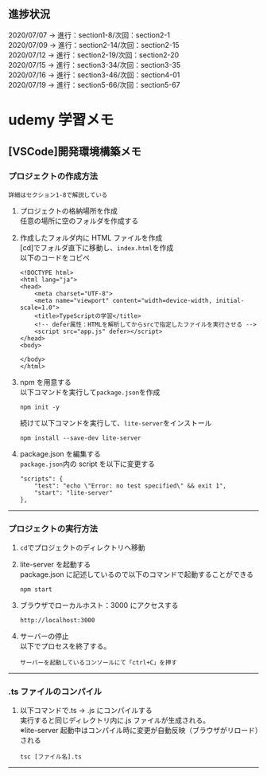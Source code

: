 ## 進捗状況

2020/07/07 -> 進行：section1-8/次回：section2-1  
2020/07/09 -> 進行：section2-14/次回：section2-15  
2020/07/12 -> 進行：section2-19/次回：section2-20  
2020/07/15 -> 進行：section3-34/次回：section3-35  
2020/07/16 -> 進行：section3-46/次回：section4-01  
2020/07/19 -> 進行：section5-66/次回：section5-67

# udemy 学習メモ

## [VSCode]開発環境構築メモ

### プロジェクトの作成方法

`詳細はセクション1-8で解説している`

1. プロジェクトの格納場所を作成  
   任意の場所に空のフォルダを作成する
2. 作成したフォルダ内に HTML ファイルを作成  
   [cd]でフォルダ直下に移動し、`index.html`を作成  
   以下のコードをコピペ

   ```
   <!DOCTYPE html>
   <html lang="ja">
   <head>
       <meta charset="UTF-8">
       <meta name="viewport" content="width=device-width, initial-scale=1.0">
       <title>TypeScriptの学習</title>
       <!-- defer属性：HTMLを解析してからsrcで指定したファイルを実行させる -->
       <script src="app.js" defer></script>
   </head>
   <body>

   </body>
   </html>
   ```

3. npm を用意する  
   以下コマンドを実行して`package.json`を作成
   ```
   npm init -y
   ```
   続けて以下コマンドを実行して、`lite-server`をインストール
   ```
   npm install --save-dev lite-server
   ```
4. package.json を編集する  
   `package.json`内の script を以下に変更する
   ```
   "scripts": {
       "test": "echo \"Error: no test specified\" && exit 1",
       "start": "lite-server"
   },
   ```

---

### プロジェクトの実行方法

1. `cd`でプロジェクトのディレクトリへ移動

2. lite-server を起動する  
   package.json に記述しているので以下のコマンドで起動することができる
   ```
   npm start
   ```
3. ブラウザでローカルホスト：3000 にアクセスする
   ```
   http://localhost:3000
   ```
4. サーバーの停止  
   以下でプロセスを終了する。
   ```
   サーバーを起動しているコンソールにて「ctrl+C」を押す
   ```

---

### .ts ファイルのコンパイル

1. 以下コマンドで.ts -> .js にコンパイルする  
   実行すると同じディレクトリ内に.js ファイルが生成される。  
   ※lite-server 起動中はコンパイル時に変更が自動反映（ブラウザがリロード）される
   ```
   tsc [ファイル名].ts
   ```

---
